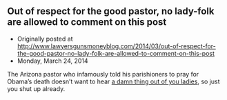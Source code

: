 ## Out of respect for the good pastor, no lady-folk are allowed to comment on this post

 * Originally posted at http://www.lawyersgunsmoneyblog.com/2014/03/out-of-respect-for-the-good-pastor-no-lady-folk-are-allowed-to-comment-on-this-post
 * Monday, March 24, 2014

The Arizona pastor who infamously told his parishioners to pray for Obama’s death doesn’t want to hear [a damn thing out of you ladies](http://www.rawstory.com/rs/2014/03/24/anti-gay-pastor-who-prayed-for-obamas-death-demands-silence-from-women-in-church/), so just you shut up already.